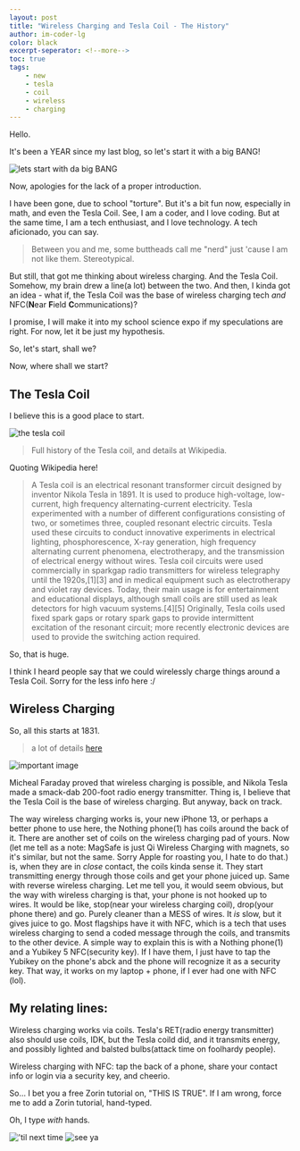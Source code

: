 ```yaml
---
layout: post
title: "Wireless Charging and Tesla Coil - The History"
author: im-coder-lg
color: black
excerpt-seperator: <!--more-->
toc: true
tags:
    - new
    - tesla
    - coil
    - wireless
    - charging
---
```


Hello.

It's been a YEAR since my last blog, so let's start it with a big BANG!

![lets start with da big BANG](https://c.tenor.com/F-wcAOFZpCEAAAAC/big-bang-stars.gif)

Now, apologies for the lack of a proper introduction.

I have been gone, due to school "torture". But it's a bit fun now, especially in math, and even the Tesla Coil. See, I am a coder, and I love coding. But at the same time, I am a tech enthusiast, and I love technology. A tech aficionado, you can say.

> Between you and me, some buttheads call me "nerd" just 'cause I am not like them.
Stereotypical.

But still, that got me thinking about wireless charging. And the Tesla Coil. Somehow, my brain drew a line(a lot) between the two. And then, I kinda got an idea - what if, the Tesla Coil was the base of wireless charging tech _and_ NFC(**N**ear **F**ield **C**ommunications)?

I promise, I will make it into my school science expo if my speculations are right. For now, let it be just my hypothesis.

So, let's start, shall we?

Now, where shall we start?

## The Tesla Coil

I believe this is a good place to start.

![the tesla coil](https://upload.wikimedia.org/wikipedia/commons/thumb/4/4a/OneTeslaTS_DRSSTC_Tesla_Coil_closeup.jpg/220px-OneTeslaTS_DRSSTC_Tesla_Coil_closeup.jpg)

> Full history of the Tesla coil, and details at Wikipedia.

Quoting Wikipedia here!

> A Tesla coil is an electrical resonant transformer circuit designed by inventor Nikola Tesla in 1891. It is used to produce high-voltage, low-current, high frequency alternating-current electricity. Tesla experimented with a number of different configurations consisting of two, or sometimes three, coupled resonant electric circuits.
Tesla used these circuits to conduct innovative experiments in electrical lighting, phosphorescence, X-ray generation, high frequency alternating current phenomena, electrotherapy, and the transmission of electrical energy without wires. Tesla coil circuits were used commercially in sparkgap radio transmitters for wireless telegraphy until the 1920s,[1][3] and in medical equipment such as electrotherapy and violet ray devices. Today, their main usage is for entertainment and educational displays, although small coils are still used as leak detectors for high vacuum systems.[4][5]
Originally, Tesla coils used fixed spark gaps or rotary spark gaps to provide intermittent excitation of the resonant circuit; more recently electronic devices are used to provide the switching action required.

So, that is huge.

I think I heard people say that we could wirelessly charge things around a Tesla Coil. Sorry for the less info here :/

## Wireless Charging

So, all this starts at 1831.

> a lot of details [here](https://www.moshi.com/en/blog/the-ultimate-guide-to-wireless-charging/#:~:text=When%20wireless%20charging%20first%20hit,you%20walked%20by%E2%80%94like%20magic.)

![important image](https://dx3pqoehagjsy.cloudfront.net/enhanced/5f243707-3cd4-46bb-8019-ff5e942c6e9d.jpg)

Micheal Faraday proved that wireless charging is possible, and Nikola Tesla made a smack-dab 200-foot radio energy transmitter. Thing is, I believe that the Tesla Coil is the base of wireless charging. But anyway, back on track.

The way wireless charging works is, your new iPhone 13, or perhaps a better phone to use here, the Nothing phone(1) has coils around the back of it. There are another set of coils on the wireless charging pad of yours. Now (let me tell as a note: MagSafe is just Qi Wireless Charging with magnets, so it's similar, but not the same. Sorry Apple for roasting you, I hate to do that.) is, when they are in _close_ contact, the coils kinda sense it. They start transmitting energy through those coils and get your phone juiced up. Same with reverse wireless charging. Let me tell you, it would seem obvious, but the way with wireless charging is that, your phone is not hooked up to wires. It would be like, stop(near your wireless charging coil), drop(your phone there) and go. Purely cleaner than a MESS of wires. It _is_ slow, but it gives juice to go. Most flagships have it with NFC, which is a tech that uses wireless charging to send a coded message through the coils, and transmits to the other device. A simple way to explain this is with a Nothing phone(1) and a Yubikey 5 NFC(security key). If I have them, I just have to tap the Yubikey on the phone's abck and the phone will recognize it as a security key. That way, it works on my laptop + phone, if I ever had one with NFC (lol).

## My relating lines:

Wireless charging works via coils. Tesla's RET(radio energy transmitter) also should use coils, IDK, but the Tesla coild did, and it transmits energy, and possibly lighted and balsted bulbs(attack time on foolhardy people).

Wireless charging with NFC: tap the back of a phone, share your contact info or login via a security key, and cheerio.

So... I bet you a free Zorin tutorial on, "THIS IS TRUE". If I am wrong, force me to add a Zorin tutorial, hand-typed.

Oh, I type _with_ hands.

!['til next time](https://c.tenor.com/uRNFcMZJfzQAAAAM/travis-fran-healy.gif) ![see ya](https://c.tenor.com/WuNVvDyaauAAAAAM/salute-see-ya.gif)


